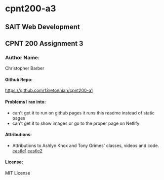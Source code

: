 # cpnt200-a3

## SAIT Web Development
## CPNT 200 Assignment 3

### Author Name:
Christopher Barber

#### Github Repo:
https://github.com/13retonnian/cpnt200-a1


#### Problems I ran into:
- can't get it to run on github pages it runs this readme instead of static pages
- can't get it to show images or go to the proper page on Netlify

#### Attributions:
- Attributions to Ashlyn Knox and Tony Grimes' classes, videos and code.
[castle1](https://www.pexels.com/photo/castle-near-body-of-water-under-golden-hour-1843364/)
[castle2](https://www.pexels.com/photo/scenic-photo-of-castle-during-dawn-2832044/)

#### License:
MIT License